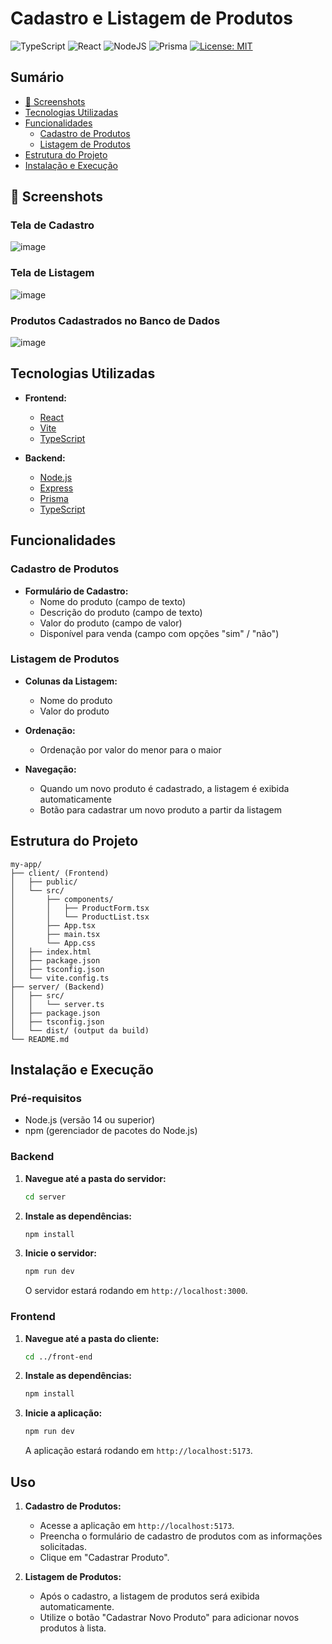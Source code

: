 # Cadastro e Listagem de Produtos

![TypeScript](https://img.shields.io/badge/TypeScript-007ACC?style=for-the-badge&logo=typescript&logoColor=white)
![React](https://img.shields.io/badge/React-20232A?style=for-the-badge&logo=react&logoColor=61DAFB)
![NodeJS](https://img.shields.io/badge/node.js-6DA55F?style=for-the-badge&logo=node.js&logoColor=white)
![Prisma](https://img.shields.io/badge/Prisma-3982CE?style=for-the-badge&logo=Prisma&logoColor=white)
[![License: MIT](https://img.shields.io/badge/License-MIT-green.svg?style=for-the-badge)](https://opensource.org/licenses/MIT)

## Sumário

- [📸 Screenshots](#-screenshots)
- [Tecnologias Utilizadas](#tecnologias-utilizadas)
- [Funcionalidades](#funcionalidades)
  - [Cadastro de Produtos](#cadastro-de-produtos)
  - [Listagem de Produtos](#listagem-de-produtos)
- [Estrutura do Projeto](#estrutura-do-projeto)
- [Instalação e Execução](#instalação-e-execução)

## 📸 Screenshots

### Tela de Cadastro 
![image](https://github.com/thiagojordao98/product-list-ts/assets/47632506/06594ba6-efff-4acc-bb91-ed60361a4ff3)

### Tela de Listagem
![image](https://github.com/thiagojordao98/product-list-ts/assets/47632506/36aa67c7-f68f-4f06-a221-24d5f3977aca)

### Produtos Cadastrados no Banco de Dados
![image](https://github.com/thiagojordao98/product-list-ts/assets/47632506/07b6a037-ccaa-4ac8-a961-098667ec7479)

## Tecnologias Utilizadas

- **Frontend:**
  - [React](https://reactjs.org/)
  - [Vite](https://vitejs.dev/)
  - [TypeScript](https://www.typescriptlang.org/)

- **Backend:**
  - [Node.js](https://nodejs.org/)
  - [Express](https://expressjs.com/)
  - [Prisma](https://www.prisma.io/)
  - [TypeScript](https://www.typescriptlang.org/)

## Funcionalidades

### Cadastro de Produtos

- **Formulário de Cadastro:**
  - Nome do produto (campo de texto)
  - Descrição do produto (campo de texto)
  - Valor do produto (campo de valor)
  - Disponível para venda (campo com opções "sim" / "não")

### Listagem de Produtos

- **Colunas da Listagem:**
  - Nome do produto
  - Valor do produto

- **Ordenação:**
  - Ordenação por valor do menor para o maior

- **Navegação:**
  - Quando um novo produto é cadastrado, a listagem é exibida automaticamente
  - Botão para cadastrar um novo produto a partir da listagem

## Estrutura do Projeto

```
my-app/
├── client/ (Frontend)
│   ├── public/
│   └── src/
│       ├── components/
│       │   ├── ProductForm.tsx
│       │   └── ProductList.tsx
│       ├── App.tsx
│       ├── main.tsx
│       └── App.css
│   ├── index.html
│   ├── package.json
│   ├── tsconfig.json
│   └── vite.config.ts
├── server/ (Backend)
│   ├── src/
│   │   └── server.ts
│   ├── package.json
│   ├── tsconfig.json
│   └── dist/ (output da build)
└── README.md
```

## Instalação e Execução

### Pré-requisitos

- Node.js (versão 14 ou superior)
- npm (gerenciador de pacotes do Node.js)

### Backend

1. **Navegue até a pasta do servidor:**

   ```sh
   cd server
   ```

2. **Instale as dependências:**

   ```sh
   npm install
   ```

3. **Inicie o servidor:**

   ```sh
   npm run dev
   ```

   O servidor estará rodando em `http://localhost:3000`.

### Frontend

1. **Navegue até a pasta do cliente:**

   ```sh
   cd ../front-end
   ```

2. **Instale as dependências:**

   ```sh
   npm install
   ```

3. **Inicie a aplicação:**

   ```sh
   npm run dev
   ```

   A aplicação estará rodando em `http://localhost:5173`.

## Uso

1. **Cadastro de Produtos:**
   - Acesse a aplicação em `http://localhost:5173`.
   - Preencha o formulário de cadastro de produtos com as informações solicitadas.
   - Clique em "Cadastrar Produto".

2. **Listagem de Produtos:**
   - Após o cadastro, a listagem de produtos será exibida automaticamente.
   - Utilize o botão "Cadastrar Novo Produto" para adicionar novos produtos à lista.
